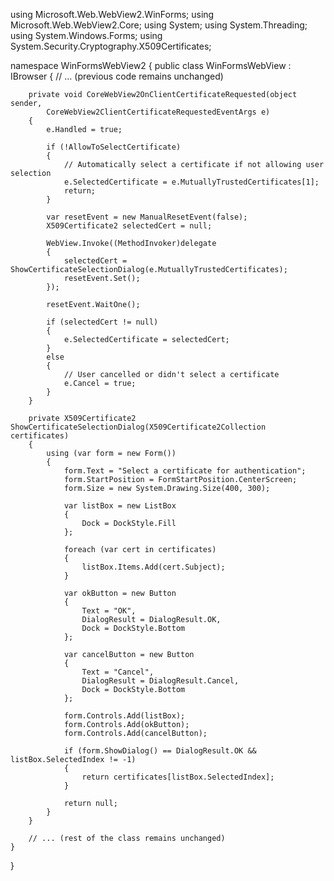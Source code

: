 using Microsoft.Web.WebView2.WinForms;
using Microsoft.Web.WebView2.Core;
using System;
using System.Threading;
using System.Windows.Forms;
using System.Security.Cryptography.X509Certificates;

namespace WinFormsWebView2
{
    public class WinFormsWebView : IBrowser
    {
        // ... (previous code remains unchanged)

        private void CoreWebView2OnClientCertificateRequested(object sender, 
            CoreWebView2ClientCertificateRequestedEventArgs e)
        {
            e.Handled = true;

            if (!AllowToSelectCertificate)
            {
                // Automatically select a certificate if not allowing user selection
                e.SelectedCertificate = e.MutuallyTrustedCertificates[1];
                return;
            }

            var resetEvent = new ManualResetEvent(false);
            X509Certificate2 selectedCert = null;

            WebView.Invoke((MethodInvoker)delegate
            {
                selectedCert = ShowCertificateSelectionDialog(e.MutuallyTrustedCertificates);
                resetEvent.Set();
            });

            resetEvent.WaitOne();

            if (selectedCert != null)
            {
                e.SelectedCertificate = selectedCert;
            }
            else
            {
                // User cancelled or didn't select a certificate
                e.Cancel = true;
            }
        }

        private X509Certificate2 ShowCertificateSelectionDialog(X509Certificate2Collection certificates)
        {
            using (var form = new Form())
            {
                form.Text = "Select a certificate for authentication";
                form.StartPosition = FormStartPosition.CenterScreen;
                form.Size = new System.Drawing.Size(400, 300);

                var listBox = new ListBox
                {
                    Dock = DockStyle.Fill
                };

                foreach (var cert in certificates)
                {
                    listBox.Items.Add(cert.Subject);
                }

                var okButton = new Button
                {
                    Text = "OK",
                    DialogResult = DialogResult.OK,
                    Dock = DockStyle.Bottom
                };

                var cancelButton = new Button
                {
                    Text = "Cancel",
                    DialogResult = DialogResult.Cancel,
                    Dock = DockStyle.Bottom
                };

                form.Controls.Add(listBox);
                form.Controls.Add(okButton);
                form.Controls.Add(cancelButton);

                if (form.ShowDialog() == DialogResult.OK && listBox.SelectedIndex != -1)
                {
                    return certificates[listBox.SelectedIndex];
                }

                return null;
            }
        }

        // ... (rest of the class remains unchanged)
    }
}
